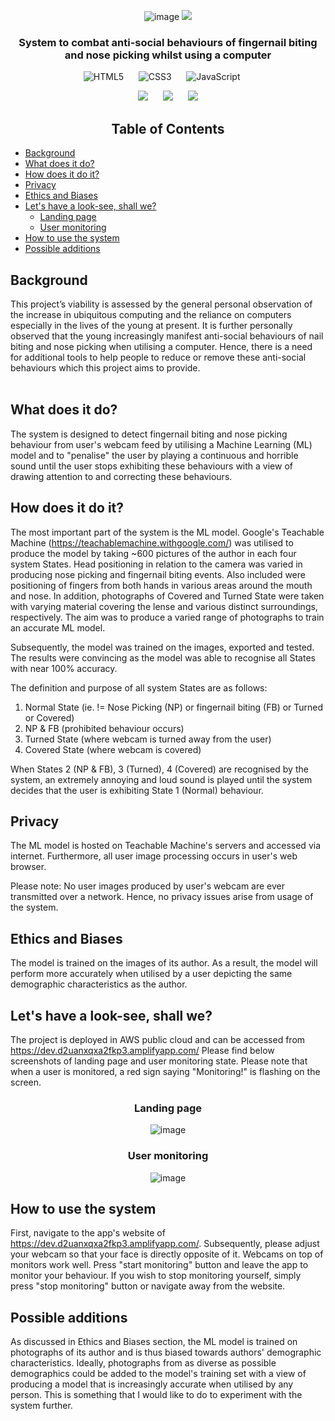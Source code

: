 <div align="center">
 
![image](https://user-images.githubusercontent.com/85033252/193809079-1786cdea-efe9-4508-b57a-2a1d14d6ebcb.png)
![](https://github.com/tenngs/anti-antisocial-AI/blob/main/Images/Anti_Anti-Social_AI.png)

</div>

<div align="center">

<h3> System to combat anti-social behaviours of fingernail biting and nose picking whilst using a computer<br>
 
</div>
 
<div align="center">
 
 ![HTML5](https://img.shields.io/badge/html5-%23E34F26.svg?style=for-the-badge&logo=html5&logoColor=white) &nbsp;&nbsp;&nbsp;&nbsp; ![CSS3](https://img.shields.io/badge/css3-%231572B6.svg?style=for-the-badge&logo=css3&logoColor=white) &nbsp;&nbsp;&nbsp;&nbsp; ![JavaScript](https://img.shields.io/badge/javascript-%23323330.svg?style=for-the-badge&logo=javascript&logoColor=%23F7DF1E) &nbsp;&nbsp;&nbsp;&nbsp; 
 
 ![](https://img.shields.io/badge/machine-learning-blue)  &nbsp;&nbsp;&nbsp;&nbsp;  ![](https://img.shields.io/badge/artificial-intelligence-blue)
 &nbsp;&nbsp;&nbsp;&nbsp; ![](https://img.shields.io/badge/teachable-machine-blue)
 
 </div>
 
<div align="center">
 
<h2> Table of Contents

</div>

- [Background](#background)
- [What does it do?](#what-does-it-do)
- [How does it do it?](#how-does-it-do-it)
- [Privacy](#privacy) 
- [Ethics and Biases](#ethics-and-biases)  
- [Let's have a look-see, shall we?](#lets-have-a-look-see-shall-we)
   - [Landing page](#landing-page)
   - [User monitoring](#user-monitoring)
- [How to use the system](#how-to-use-the-system)
- [Possible additions](#possible-additions)


## Background
This project’s viability is assessed by the general personal observation of the increase in ubiquitous computing and the reliance on computers especially in the lives of the young at present. It is further personally observed that the young increasingly manifest anti-social behaviours of nail biting and nose picking when utilising a computer. Hence, there is a need for additional tools to help people to reduce or remove these anti-social behaviours which this project aims to provide. 
<br><br>

## What does it do?
The system is designed to detect fingernail biting and nose picking behaviour from user's webcam feed by utilising a Machine Learning (ML) model and to "penalise" the user by playing a continuous and horrible sound until the user stops exhibiting these behaviours with a view of drawing attention to and correcting these behaviours. 

## How does it do it?
The most important part of the system is the ML model. Google's Teachable Machine (https://teachablemachine.withgoogle.com/) was utilised to produce the model by taking ~600 pictures of the author in each four system States. Head positioning in relation to the camera was varied in producing nose picking and fingernail biting events. Also included were positioning of fingers from both hands in various areas around the mouth and nose. In addition, photographs of Covered and Turned State were taken with varying material covering the lense and various distinct surroundings, respectively. The aim was to produce a varied range of photographs to train an accurate ML model.

Subsequently, the model was trained on the images, exported and tested. The results were convincing as the model was able to recognise all States with near 100% accuracy.

The definition and purpose of all system States are as follows:

1) Normal State (ie. != Nose Picking (NP) or fingernail biting (FB) or Turned or Covered)
2) NP & FB (prohibited behaviour occurs)
3) Turned State (where webcam is turned away from the user)
4) Covered State (where webcam is covered)

When States 2 (NP & FB), 3 (Turned), 4 (Covered) are recognised by the system, an extremely annoying and loud sound is played until the system decides that the user is exhibiting State 1 (Normal) behaviour. 

## Privacy
The ML model is hosted on Teachable Machine's servers and accessed via internet. Furthermore, all user image processing occurs in user's web browser.

Please note: No user images produced by user's webcam are ever transmitted over a network. Hence, no privacy issues arise from usage of the system.

## Ethics and Biases
The model is trained on the images of its author. As a result, the model will perform more accurately when utilised by a user depicting the same demographic characteristics as the author.   

## Let's have a look-see, shall we?
The project is deployed in AWS public cloud and can be accessed from https://dev.d2uanxqxa2fkp3.amplifyapp.com/
Please find below screenshots of landing page and user monitoring state. Please note that when a user is monitored, a red sign saying "Monitoring!" is flashing on the screen. 

<div align="center">

### Landing page<br>
  

 
![image](https://user-images.githubusercontent.com/85033252/193796620-96495834-458c-4209-b00f-f2e1b0d388ba.png)


  
### User monitoring<br> 
  

 
![image](https://user-images.githubusercontent.com/85033252/193797373-a52b505d-0e00-4836-8dcf-bdd3ca21d89f.png)

</div>

## How to use the system
First, navigate to the app's website of https://dev.d2uanxqxa2fkp3.amplifyapp.com/. Subsequently, please adjust your webcam so that your face is directly opposite of it. Webcams on top of monitors work well. Press "start monitoring" button and leave the app to monitor your behaviour. If you wish to stop monitoring yourself, simply press "stop monitoring" button or navigate away from the website.

## Possible additions
As discussed in Ethics and Biases section, the ML model is trained on photographs of its author and is thus biased towards authors' demographic characteristics. Ideally, photographs from as diverse as possible demographics could be added to the model's training set with a view of producing a model that is increasingly accurate when utilised by any person. This is something that I would like to do to experiment with the system further.



